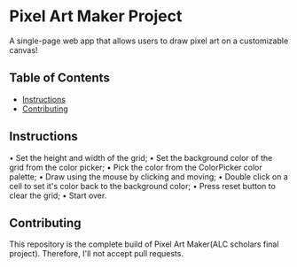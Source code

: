 # Pixel Art Maker Project
A single-page web app that allows users to draw pixel art on a customizable canvas!
## Table of Contents

* [Instructions](#instructions)
* [Contributing](#contributing)

## Instructions

• Set the height and width of the grid;
• Set the background color of the grid from the color picker;
• Pick the color from the ColorPicker color palette;
• Draw using the mouse by clicking and moving;
• Double click on a cell to set it's color back to the background color;
• Press reset button to clear the grid;
• Start over.

## Contributing

This repository is the complete build of Pixel Art Maker(ALC scholars final project). Therefore, I'll not accept pull requests.

